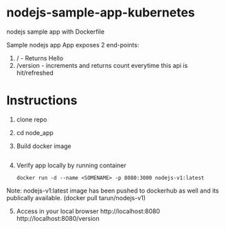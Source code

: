 # nodejs-sample-app-kubernetes
nodejs sample app with Dockerfile

Sample nodejs app
App exposes 2 end-points:

1. / - Returns Hello
2. /version - increments and returns count everytime this api is hit/refreshed

# Instructions

1. clone repo
2. cd node_app
3. Build docker image
   ``` sudo docker build -t nodejs-v1 .
   ```

4. Verify app locally by running container 
   ```
   docker run -d --name <SOMENAME> -p 8080:3000 nodejs-v1:latest
   ```
  Note: nodejs-v1:latest image has been pushed to dockerhub as well and its publically available. (docker pull tarun/nodejs-v1)

5. Access in your local browser
  http://localhost:8080
  http://localhost:8080/version
